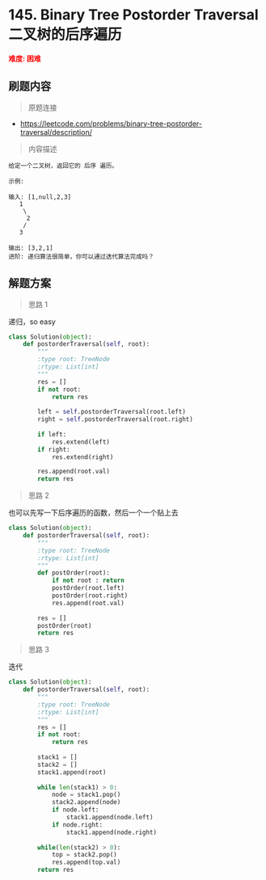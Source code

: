 #  145. Binary Tree Postorder Traversal 二叉树的后序遍历
**<font color=red>难度: 困难</font>**

## 刷题内容

> 原题连接

* https://leetcode.com/problems/binary-tree-postorder-traversal/description/

> 内容描述

```
给定一个二叉树，返回它的 后序 遍历。

示例:

输入: [1,null,2,3]  
   1
    \
     2
    /
   3 

输出: [3,2,1]
进阶: 递归算法很简单，你可以通过迭代算法完成吗？
```

## 解题方案

> 思路 1

递归，so easy

```python
class Solution(object):
    def postorderTraversal(self, root):
        """
        :type root: TreeNode
        :rtype: List[int]
        """
        res = []
        if not root:
            return res
        
        left = self.postorderTraversal(root.left)
        right = self.postorderTraversal(root.right)
        
        if left:
            res.extend(left)
        if right:
            res.extend(right)

        res.append(root.val)
        return res
```

> 思路 2

也可以先写一下后序遍历的函数，然后一个一个贴上去


```python
class Solution(object):
    def postorderTraversal(self, root):
        """
        :type root: TreeNode
        :rtype: List[int]
        """
        def postOrder(root):
            if not root : return
            postOrder(root.left)
            postOrder(root.right)
            res.append(root.val)
            
        res = []
        postOrder(root)
        return res
```

> 思路 3

迭代


```python
class Solution(object):
    def postorderTraversal(self, root):
        """
        :type root: TreeNode
        :rtype: List[int]
        """
        res = []
        if not root:
            return res
        
        stack1 = []
        stack2 = []
        stack1.append(root)
        
        while len(stack1) > 0:
            node = stack1.pop()
            stack2.append(node)
            if node.left:
                stack1.append(node.left)
            if node.right:
                stack1.append(node.right)
                
        while(len(stack2) > 0):
            top = stack2.pop()
            res.append(top.val)
        return res
```


